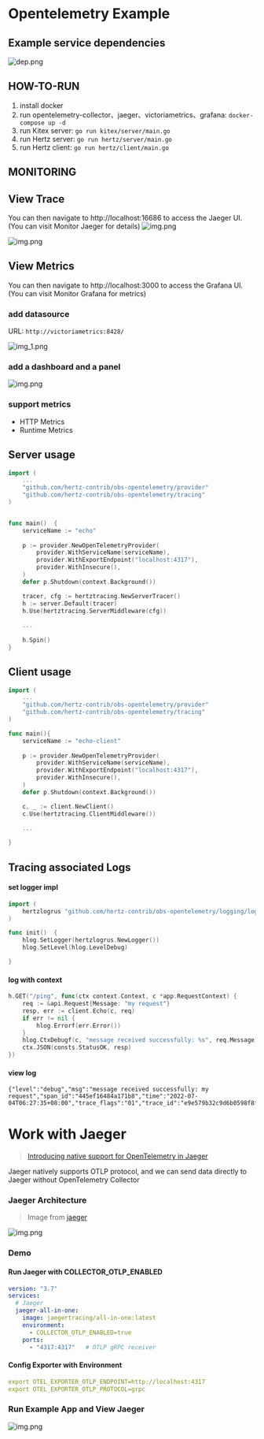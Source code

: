 # Opentelemetry Example

## Example service dependencies
![dep.png](static/jaeger-dependency-graph.png)

## HOW-TO-RUN
1. install docker
2. run opentelemetry-collector、jaeger、victoriametrics、grafana: `docker-compose up -d`
3. run Kitex server: `go run kitex/server/main.go`
4. run Hertz server: `go run hertz/server/main.go`
5. run Hertz client: `go run hertz/client/main.go`

## MONITORING

## View Trace
You can then navigate to http://localhost:16686 to access the Jaeger UI. (You can visit Monitor Jaeger for details)
![img.png](static/jaeger-graph.png)

![img.png](static/jaeger.png)


## View Metrics
You can then navigate to http://localhost:3000 to access the Grafana UI. (You can visit Monitor Grafana for metrics)

### add datasource

URL: `http://victoriametrics:8428/`

![img_1.png](static/grafana.png)
### add a dashboard and a panel
![img.png](static/panel.png)
### support metrics 
- HTTP Metrics
- Runtime Metrics

## Server usage
```go
import (
    ...
    "github.com/hertz-contrib/obs-opentelemetry/provider"
    "github.com/hertz-contrib/obs-opentelemetry/tracing"
)


func main()  {
    serviceName := "echo"
	
    p := provider.NewOpenTelemetryProvider(
        provider.WithServiceName(serviceName),
        provider.WithExportEndpoint("localhost:4317"),
        provider.WithInsecure(),
    )
    defer p.Shutdown(context.Background())

    tracer, cfg := hertztracing.NewServerTracer()
    h := server.Default(tracer)
    h.Use(hertztracing.ServerMiddleware(cfg))
    
    ...
	
    h.Spin()
}

```

## Client usage
```go
import (
    ...
    "github.com/hertz-contrib/obs-opentelemetry/provider"
    "github.com/hertz-contrib/obs-opentelemetry/tracing"
)

func main(){
    serviceName := "echo-client"
	
    p := provider.NewOpenTelemetryProvider(
        provider.WithServiceName(serviceName),
        provider.WithExportEndpoint("localhost:4317"),
        provider.WithInsecure(),
    )
    defer p.Shutdown(context.Background())

    c, _ := client.NewClient()
    c.Use(hertztracing.ClientMiddleware())

    ...   
	
}

```

## Tracing associated Logs

#### set logger impl
```go
import (
    hertzlogrus "github.com/hertz-contrib/obs-opentelemetry/logging/logrus"
)

func init()  {
    hlog.SetLogger(hertzlogrus.NewLogger())
    hlog.SetLevel(hlog.LevelDebug)

}
```

#### log with context

```go
h.GET("/ping", func(ctx context.Context, c *app.RequestContext) {
    req := &api.Request{Message: "my request"}
    resp, err := client.Echo(c, req)
    if err != nil {
        hlog.Errorf(err.Error())
    }
    hlog.CtxDebugf(c, "message received successfully: %s", req.Message)
    ctx.JSON(consts.StatusOK, resp)
})
```

#### view log

```log
{"level":"debug","msg":"message received successfully: my request","span_id":"445ef16484a171b8","time":"2022-07-04T06:27:35+08:00","trace_flags":"01","trace_id":"e9e579b32c9d6b0598f8f33d65689e06"}
```


# Work with Jaeger
> [Introducing native support for OpenTelemetry in Jaeger](https://medium.com/jaegertracing/introducing-native-support-for-opentelemetry-in-jaeger-eb661be8183c)

Jaeger natively supports OTLP protocol, and we can send data directly to Jaeger without OpenTelemetry Collector

### Jaeger Architecture 
> Image from [jaeger](https://github.com/jaegertracing/jaeger)

![img.png](static/jaeger-arch.png)

### Demo

#### Run Jaeger with COLLECTOR_OTLP_ENABLED
```yaml
version: "3.7"
services:
  # Jaeger
  jaeger-all-in-one:
    image: jaegertracing/all-in-one:latest
    environment:
      - COLLECTOR_OTLP_ENABLED=true
    ports:
      - "4317:4317"   # OTLP gRPC receiver
```

#### Config Exporter with Environment
```yaml
export OTEL_EXPORTER_OTLP_ENDPOINT=http://localhost:4317
export OTEL_EXPORTER_OTLP_PROTOCOL=grpc
```

### Run Example App and View Jaeger

![img.png](static/jaeger-otlp.png)


